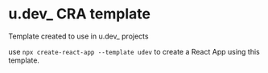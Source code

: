 # u.dev\_ CRA template

Template created to use in u.dev\_ projects

use `npx create-react-app --template udev` to create a React App using this template.
